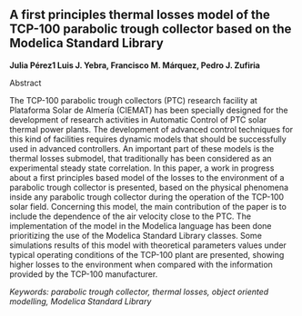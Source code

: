 ## A first principles thermal losses model of the TCP-100 parabolic trough collector based on the Modelica Standard Library

**Julia Pérez1 Luis J. Yebra, Francisco M. Márquez, Pedro J. Zufiria**

Abstract

The TCP-100 parabolic trough collectors (PTC) research
facility at Plataforma Solar de Almería (CIEMAT) has
been specially designed for the development of research
activities in Automatic Control of PTC solar thermal
power plants. The development of advanced control techniques
for this kind of facilities requires dynamic models
that should be successfully used in advanced controllers.
An important part of these models is the thermal losses
submodel, that traditionally has been considered as an experimental
steady state correlation. In this paper, a work
in progress about a first principles based model of the
losses to the environment of a parabolic trough collector
is presented, based on the physical phenomena inside
any parabolic trough collector during the operation of the
TCP-100 solar field. Concerning this model, the main
contribution of the paper is to include the dependence of
the air velocity close to the PTC. The implementation of
the model in the Modelica language has been done prioritizing
the use of the Modelica Standard Library classes.
Some simulations results of this model with theoretical
parameters values under typical operating conditions of
the TCP-100 plant are presented, showing higher losses
to the environment when compared with the information
provided by the TCP-100 manufacturer.

*Keywords: parabolic trough collector, thermal losses, object oriented modelling, Modelica Standard Library*
